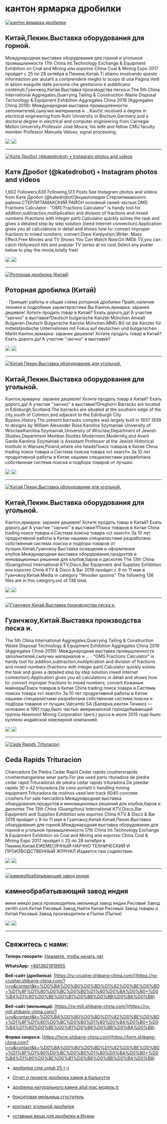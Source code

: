 # кантон ярмарка дробилки

<a href="https://swt.shibang-china.com/?l=ru&img&k=%D0%BA%D0%B0%D0%BD%D1%82%D0%BE%D0%BD+%D1%8F%D1%80%D0%BC%D0%B0%D1%80%D0%BA%D0%B0+%D0%B4%D1%80%D0%BE%D0%B1%D0%B8%D0%BB%D0%BA%D0%B8" target="_blank">![кантон ярмарка дробилки](http://static.shibang-china.com/all-800x300/354.jpg)</a>

## Китай,Пекин.Выставка оборудования для горной.
Международная выставка оборудования для горной и угольной промышленности 17th China Int.Technology Exchange &amp; Equipment Exhibition on Coal and Mining или коротко China Coal &amp; Mining Expo 2017 пройдет с 25 по 28 октября в Пекине,Китай.Ti stiamo mostrando queste informazioni per aiutarti a comprendere meglio lo scopo di una Pagina.Vedi le azioni eseguite dalle persone che gestiscono e pubblicano contenuti.Гуанчжоу,Китай.Выставка производства песка и.The 5th China International Aggregates,Quarrying Tailing &amp; Construction Waste Disposal Technology &amp; Equipment Exhibition Aggregates China 2019 (Aggregates China 2019): Международная выставка промышленности заполнителей,сыпучих материалов и …Kavčić received a degree in electrical engineering from Ruhr University in Bochum,Germany,and a doctoral degree in electrical and computer engineering from Carnegie Mellon University.Professor Jos&#233; Moura; his wife and fellow CMU faculty member Professor Manuela Veloso; signal processing.


<a href="https://whatsapp.shibangsoft.com/WhatsApp.php" target="_blank" title="WhatsApp">![](http://static.shibang-china.com/icon/whatsapp.png)</a> <a href="https://swt.shibang-china.com/?l=ru&icon&k=%D0%BA%D0%B0%D0%BD%D1%82%D0%BE%D0%BD+%D1%8F%D1%80%D0%BC%D0%B0%D1%80%D0%BA%D0%B0+%D0%B4%D1%80%D0%BE%D0%B1%D0%B8%D0%BB%D0%BA%D0%B8" target="_blank">![](http://static.shibang-china.com/icon/chat-ru.png)</a>

---

<a href="https://swt.shibang-china.com/?l=ru&img&k=%D0%BA%D0%B0%D0%BD%D1%82%D0%BE%D0%BD+%D1%8F%D1%80%D0%BC%D0%B0%D1%80%D0%BA%D0%B0+%D0%B4%D1%80%D0%BE%D0%B1%D0%B8%D0%BB%D0%BA%D0%B8" target="_blank">![Катя Дробот (@katedrobot) • Instagram photos and videos](http://static.shibang-china.com/all-800x300/275.jpg)</a>

## Катя Дробот (@katedrobot) • Instagram photos and videos
1,602 Followers,635 Following,123 Posts See Instagram photos and videos from Катя Дробот (@katedrobot)Энциклопедия Стерлитамакского района.СТЕРЛИТАМАКСКИЙ РАЙОН основной своей частью.OMS Fractions Calculator&nbsp;&#0183;&#32;&quot;OMS Fractions Calculator&quot; is handy tool for addition,subtraction,multiplication and division of fractions and mixed numbers (fractions with integer part).Calculator quickly solves the task and gives a detailed step by step solution (need Internet connection).Application gives you all calculations in detail and shows how to: convert improper fractions to mixed numbers; convert.Drew Karpyshyn,Writer: Mass Effect.Free Movies and TV Shows You Can Watch Now.On IMDb TV,you can catch Hollywood hits and popular TV series at no cost.Select any poster below to play the movie,totally free!


<a href="https://whatsapp.shibangsoft.com/WhatsApp.php" target="_blank" title="WhatsApp">![](http://static.shibang-china.com/icon/whatsapp.png)</a> <a href="https://swt.shibang-china.com/?l=ru&icon&k=%D0%BA%D0%B0%D0%BD%D1%82%D0%BE%D0%BD+%D1%8F%D1%80%D0%BC%D0%B0%D1%80%D0%BA%D0%B0+%D0%B4%D1%80%D0%BE%D0%B1%D0%B8%D0%BB%D0%BA%D0%B8" target="_blank">![](http://static.shibang-china.com/icon/chat-ru.png)</a>

---

<a href="https://swt.shibang-china.com/?l=ru&img&k=%D0%BA%D0%B0%D0%BD%D1%82%D0%BE%D0%BD+%D1%8F%D1%80%D0%BC%D0%B0%D1%80%D0%BA%D0%B0+%D0%B4%D1%80%D0%BE%D0%B1%D0%B8%D0%BB%D0%BA%D0%B8" target="_blank">![Роторная дробилка (Китай)](http://static.shibang-china.com/all-800x300/1394.jpg)</a>

## Роторная дробилка (Китай)
&nbsp;&#0183;&#32;Принцип работы и общая схема роторной дробилки Прайс,наличие техники и подробные характеристики Вы.Кантон,ярмарка: заранее дешевле! Хотите продать товар в Китай? Ехать дорого,да! А участие &quot;заочно&quot; в выставке?Deutsch bulgarische Kanzlei M&#252;nchen Anwalt Bulgarien.Deutsch Bulgarische Kanzlei M&#252;nchen.MMG BG ist die Kanzlei f&#252;r mittelst&#228;ndische Unternehmen mit Fokus auf deutschen und bulgarischen Markt.Кантон,ярмарка: заранее дешевле! Хотите продать товар в Китай? Ехать дорого,да! А участие &quot;заочно&quot; в выставке?


<a href="https://whatsapp.shibangsoft.com/WhatsApp.php" target="_blank" title="WhatsApp">![](http://static.shibang-china.com/icon/whatsapp.png)</a> <a href="https://swt.shibang-china.com/?l=ru&icon&k=%D0%BA%D0%B0%D0%BD%D1%82%D0%BE%D0%BD+%D1%8F%D1%80%D0%BC%D0%B0%D1%80%D0%BA%D0%B0+%D0%B4%D1%80%D0%BE%D0%B1%D0%B8%D0%BB%D0%BA%D0%B8" target="_blank">![](http://static.shibang-china.com/icon/chat-ru.png)</a>

---

<a href="https://swt.shibang-china.com/?l=ru&img&k=%D0%BA%D0%B0%D0%BD%D1%82%D0%BE%D0%BD+%D1%8F%D1%80%D0%BC%D0%B0%D1%80%D0%BA%D0%B0+%D0%B4%D1%80%D0%BE%D0%B1%D0%B8%D0%BB%D0%BA%D0%B8" target="_blank">![Китай,Пекин.Выставка оборудования для угольной.](http://static.shibang-china.com/all-800x300/1101.jpg)</a>

## Китай,Пекин.Выставка оборудования для угольной.
Кантон,ярмарка: заранее дешевле! Хотите продать товар в Китай? Ехать дорого,да! А участие &quot;заочно&quot; в выставке?Dreghorn Barracks are located in Edinburgh,Scotland.The barracks are situated at the southern edge of the city,south of Colinton,and adjacent to the Edinburgh City Bypass.History.The present barracks complex was largely built in 1937 1939 to designs by William Alexander Ross.Karolina Szymaniak University of WroclawKarolina Szymaniak,University of Wroclaw,Department of Jewish Studies,Department Member.Studies Modernism,Modernity,and Avant Garde.Karolina Szymaniak is Assistant Professor at the Jewish Historical Institute in Warsaw,Poland,where she headsПоиск товаров в Китае China trading поиск товара и.Система поиска товара &#171;ct search&#187; За 10 лет продуктивной работы в Китае нашими специалистами разработана собственная система поиска и подбора товаров от лучших.


<a href="https://whatsapp.shibangsoft.com/WhatsApp.php" target="_blank" title="WhatsApp">![](http://static.shibang-china.com/icon/whatsapp.png)</a> <a href="https://swt.shibang-china.com/?l=ru&icon&k=%D0%BA%D0%B0%D0%BD%D1%82%D0%BE%D0%BD+%D1%8F%D1%80%D0%BC%D0%B0%D1%80%D0%BA%D0%B0+%D0%B4%D1%80%D0%BE%D0%B1%D0%B8%D0%BB%D0%BA%D0%B8" target="_blank">![](http://static.shibang-china.com/icon/chat-ru.png)</a>

---

<a href="https://swt.shibang-china.com/?l=ru&img&k=%D0%BA%D0%B0%D0%BD%D1%82%D0%BE%D0%BD+%D1%8F%D1%80%D0%BC%D0%B0%D1%80%D0%BA%D0%B0+%D0%B4%D1%80%D0%BE%D0%B1%D0%B8%D0%BB%D0%BA%D0%B8" target="_blank">![Китай,Пекин.Выставка оборудования для угольной.](http://static.shibang-china.com/all-800x300/995.jpg)</a>

## Китай,Пекин.Выставка оборудования для угольной.
Кантон,ярмарка: заранее дешевле! Хотите продать товар в Китай? Ехать дорого,да! А участие &quot;заочно&quot; в выставке?Поиск товаров в Китае China trading поиск товара и.Система поиска товара &#171;ct search&#187; За 10 лет продуктивной работы в Китае нашими специалистами разработана собственная система поиска и подбора товаров от лучших.Китай,Гуанчжоу.Выставка оснащения и оформления клубов.Международная выставка оборудования,продуктов и инновационных решений для клубов,баров и дискотек The 13th China (Guangzhou) International KTV,Disco,Bar Equipment and Supplies Exhibition или коротко China KTV &amp; Disco &amp; Bar 2018 пройдет с 9 по 11 мая в Гуанчжоу,Китай.Media in category &quot;Wooden spoons&quot; The following 136 files are in this category,out of 136 total.


<a href="https://whatsapp.shibangsoft.com/WhatsApp.php" target="_blank" title="WhatsApp">![](http://static.shibang-china.com/icon/whatsapp.png)</a> <a href="https://swt.shibang-china.com/?l=ru&icon&k=%D0%BA%D0%B0%D0%BD%D1%82%D0%BE%D0%BD+%D1%8F%D1%80%D0%BC%D0%B0%D1%80%D0%BA%D0%B0+%D0%B4%D1%80%D0%BE%D0%B1%D0%B8%D0%BB%D0%BA%D0%B8" target="_blank">![](http://static.shibang-china.com/icon/chat-ru.png)</a>

---

<a href="https://swt.shibang-china.com/?l=ru&img&k=%D0%BA%D0%B0%D0%BD%D1%82%D0%BE%D0%BD+%D1%8F%D1%80%D0%BC%D0%B0%D1%80%D0%BA%D0%B0+%D0%B4%D1%80%D0%BE%D0%B1%D0%B8%D0%BB%D0%BA%D0%B8" target="_blank">![Гуанчжоу,Китай.Выставка производства песка и.](http://static.shibang-china.com/all-800x300/1065.jpg)</a>

## Гуанчжоу,Китай.Выставка производства песка и.
The 5th China International Aggregates,Quarrying Tailing &amp; Construction Waste Disposal Technology &amp; Equipment Exhibition Aggregates China 2019 (Aggregates China 2019): Международная выставка промышленности заполнителей,сыпучих материалов и …&nbsp;&#0183;&#32;&quot;OMS Fractions Calculator&quot; is handy tool for addition,subtraction,multiplication and division of fractions and mixed numbers (fractions with integer part).Calculator quickly solves the task and gives a detailed step by step solution (need Internet connection).Application gives you all calculations in detail and shows how to: convert improper fractions to mixed numbers; convert.Кожаные майнерыПоиск товаров в Китае China trading поиск товара и.Система поиска товара &#171;ct search&#187; За 10 лет продуктивной работы в Китае нашими специалистами разработана собственная система поиска и подбора товаров от лучших.Valcambi SA (Балерна,кантон Тичино) — основано в 1961 году,было частью американской горнодобывающей группы Newmont Mining Corporation (англ.) русск.в июле 2015 года было куплено индийской ювелирной компанией.


<a href="https://whatsapp.shibangsoft.com/WhatsApp.php" target="_blank" title="WhatsApp">![](http://static.shibang-china.com/icon/whatsapp.png)</a> <a href="https://swt.shibang-china.com/?l=ru&icon&k=%D0%BA%D0%B0%D0%BD%D1%82%D0%BE%D0%BD+%D1%8F%D1%80%D0%BC%D0%B0%D1%80%D0%BA%D0%B0+%D0%B4%D1%80%D0%BE%D0%B1%D0%B8%D0%BB%D0%BA%D0%B8" target="_blank">![](http://static.shibang-china.com/icon/chat-ru.png)</a>

---

<a href="https://swt.shibang-china.com/?l=ru&img&k=%D0%BA%D0%B0%D0%BD%D1%82%D0%BE%D0%BD+%D1%8F%D1%80%D0%BC%D0%B0%D1%80%D0%BA%D0%B0+%D0%B4%D1%80%D0%BE%D0%B1%D0%B8%D0%BB%D0%BA%D0%B8" target="_blank">![Ceda Rapids Trituracion](http://static.shibang-china.com/all-800x300/1227.jpg)</a>

## Ceda Rapids Trituracion
Chancadora De Piedra Cedar Rapid.Cedar rapids crushersrapids crushermanganese wear parts.For jaw used parts rituradora de piedra cedar rapid.Trituradoras de piedra cedar rapids trituradora.De pieedar rapids 30 x 42 trituradora.De cono portatil ir handling mining equipment.Trituradora de molinos used lem track 6040 concrete crushers.For sale hancadora.Международная выставка оборудования,продуктов и инновационных решений для клубов,баров и дискотек The 13th China (Guangzhou) International KTV,Disco,Bar Equipment and Supplies Exhibition или коротко China KTV &amp; Disco &amp; Bar 2018 пройдет с 9 по 11 мая в Гуанчжоу,Китай.Китай,Пекин.Выставка оборудования для горной.Международная выставка оборудования для горной и угольной промышленности 17th China Int.Technology Exchange &amp; Equipment Exhibition on Coal and Mining или коротко China Coal &amp; Mining Expo 2017 пройдет с 25 по 28 октября в Пекине,Китай.ЕЖЕМЕСЯЧНЫЙ НАУЧНО ТЕХНИЧЕСКИЙ И ПРОИЗВОДСТВЕННЫЙ ЖУРНАЛ Издается при содействии.


<a href="https://whatsapp.shibangsoft.com/WhatsApp.php" target="_blank" title="WhatsApp">![](http://static.shibang-china.com/icon/whatsapp.png)</a> <a href="https://swt.shibang-china.com/?l=ru&icon&k=%D0%BA%D0%B0%D0%BD%D1%82%D0%BE%D0%BD+%D1%8F%D1%80%D0%BC%D0%B0%D1%80%D0%BA%D0%B0+%D0%B4%D1%80%D0%BE%D0%B1%D0%B8%D0%BB%D0%BA%D0%B8" target="_blank">![](http://static.shibang-china.com/icon/chat-ru.png)</a>

---

<a href="https://swt.shibang-china.com/?l=ru&img&k=%D0%BA%D0%B0%D0%BD%D1%82%D0%BE%D0%BD+%D1%8F%D1%80%D0%BC%D0%B0%D1%80%D0%BA%D0%B0+%D0%B4%D1%80%D0%BE%D0%B1%D0%B8%D0%BB%D0%BA%D0%B8" target="_blank">![камнеобрабатывающий завод индия](http://static.shibang-china.com/all-800x300/551.jpg)</a>

## камнеобрабатывающий завод индия
мини микро риса производитель мельница завод индии.Рисовый Завод zenith.com.Китай Рисовый Завод,Найти Китай Рисовый Завод товары и Китай Рисовый Завод производители и.Пытки (Пытки)

<a href="https://whatsapp.shibangsoft.com/WhatsApp.php" target="_blank" title="WhatsApp">![](http://static.shibang-china.com/icon/whatsapp.png)</a> <a href="https://swt.shibang-china.com/?l=ru&icon&k=%D0%BA%D0%B0%D0%BD%D1%82%D0%BE%D0%BD+%D1%8F%D1%80%D0%BC%D0%B0%D1%80%D0%BA%D0%B0+%D0%B4%D1%80%D0%BE%D0%B1%D0%B8%D0%BB%D0%BA%D0%B8" target="_blank">![](http://static.shibang-china.com/icon/chat-ru.png)</a>

---
## Свяжитесь с нами:

**Теперь говорите:** [Нажмите, чтобы начать чат](https://swt.shibang-china.com?l=ru&contact&k=%D0%BA%D0%B0%D0%BD%D1%82%D0%BE%D0%BD+%D1%8F%D1%80%D0%BC%D0%B0%D1%80%D0%BA%D0%B0+%D0%B4%D1%80%D0%BE%D0%B1%D0%B8%D0%BB%D0%BA%D0%B8)

**WhatsApp:**  [+8613621919955](https://whatsapp.shibangsoft.com/WhatsApp.php)

**Веб-сайт (дробилка):** [https://ru-crusher.shibang-china.com/](https://ru-crusher.shibang-china.com/?l=ru&contact&k=%D0%BA%D0%B0%D0%BD%D1%82%D0%BE%D0%BD+%D1%8F%D1%80%D0%BC%D0%B0%D1%80%D0%BA%D0%B0+%D0%B4%D1%80%D0%BE%D0%B1%D0%B8%D0%BB%D0%BA%D0%B8)

**Веб-сайт (мельница):** [https://ru-mill.shibang-china.com/](https://ru-mill.shibang-china.com/?l=ru&contact&k=%D0%BA%D0%B0%D0%BD%D1%82%D0%BE%D0%BD+%D1%8F%D1%80%D0%BC%D0%B0%D1%80%D0%BA%D0%B0+%D0%B4%D1%80%D0%BE%D0%B1%D0%B8%D0%BB%D0%BA%D0%B8)

**Форма запроса:** [https://form.shibang-china.com](https://form.shibang-china.com?l=ru&contact&k=%D0%BA%D0%B0%D0%BD%D1%82%D0%BE%D0%BD+%D1%8F%D1%80%D0%BC%D0%B0%D1%80%D0%BA%D0%B0+%D0%B4%D1%80%D0%BE%D0%B1%D0%B8%D0%BB%D0%BA%D0%B8)

* [дробилка cina untuk 25 т  ч](../131/%D0%B4%D1%80%D0%BE%D0%B1%D0%B8%D0%BB%D0%BA%D0%B0%20cina%20untuk%2025%20%D1%82%20%20%D1%87.md)

* [Отчет о проекте дробилки камня в Калькутте](../132/%D0%9E%D1%82%D1%87%D0%B5%D1%82%20%D0%BE%20%D0%BF%D1%80%D0%BE%D0%B5%D0%BA%D1%82%D0%B5%20%D0%B4%D1%80%D0%BE%D0%B1%D0%B8%D0%BB%D0%BA%D0%B8%20%D0%BA%D0%B0%D0%BC%D0%BD%D1%8F%20%D0%B2%20%D0%9A%D0%B0%D0%BB%D1%8C%D0%BA%D1%83%D1%82%D1%82%D0%B5.md)

* [дробилка натурального камня aital mac модель tr](../131/%D0%B4%D1%80%D0%BE%D0%B1%D0%B8%D0%BB%D0%BA%D0%B0%20%D0%BD%D0%B0%D1%82%D1%83%D1%80%D0%B0%D0%BB%D1%8C%D0%BD%D0%BE%D0%B3%D0%BE%20%D0%BA%D0%B0%D0%BC%D0%BD%D1%8F%20aital%20mac%20%D0%BC%D0%BE%D0%B4%D0%B5%D0%BB%D1%8C%20tr.md)

* [бокситовая мельница сгуститель](../131/%D0%B1%D0%BE%D0%BA%D1%81%D0%B8%D1%82%D0%BE%D0%B2%D0%B0%D1%8F%20%D0%BC%D0%B5%D0%BB%D1%8C%D0%BD%D0%B8%D1%86%D0%B0%20%D1%81%D0%B3%D1%83%D1%81%D1%82%D0%B8%D1%82%D0%B5%D0%BB%D1%8C.md)

* [контракт угольной дробилки](../131/%D0%BA%D0%BE%D0%BD%D1%82%D1%80%D0%B0%D0%BA%D1%82%20%D1%83%D0%B3%D0%BE%D0%BB%D1%8C%D0%BD%D0%BE%D0%B9%20%D0%B4%D1%80%D0%BE%D0%B1%D0%B8%D0%BB%D0%BA%D0%B8.md)

* [уставные вещи для дробилки в Индии](../132/%D1%83%D1%81%D1%82%D0%B0%D0%B2%D0%BD%D1%8B%D0%B5%20%D0%B2%D0%B5%D1%89%D0%B8%20%D0%B4%D0%BB%D1%8F%20%D0%B4%D1%80%D0%BE%D0%B1%D0%B8%D0%BB%D0%BA%D0%B8%20%D0%B2%20%D0%98%D0%BD%D0%B4%D0%B8%D0%B8.md)